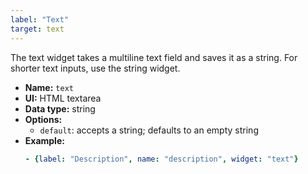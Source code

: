 ```yaml
---
label: "Text"
target: text
---
```


The text widget takes a multiline text field and saves it as a string. For shorter text inputs, use the string widget.

- **Name:** `text`
- **UI:** HTML textarea
- **Data type:** string
- **Options:**
  - `default`: accepts a string; defaults to an empty string
- **Example:**
    ```yaml
    - {label: "Description", name: "description", widget: "text"}
    ```
